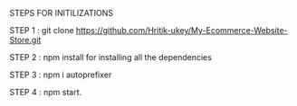 STEPS FOR INITILIZATIONS

STEP 1 : git clone https://github.com/Hritik-ukey/My-Ecommerce-Website-Store.git




STEP 2 : npm install for installing all the dependencies  

 


STEP 3 : npm i autoprefixer



STEP 4 : npm start. 
 
 
 
